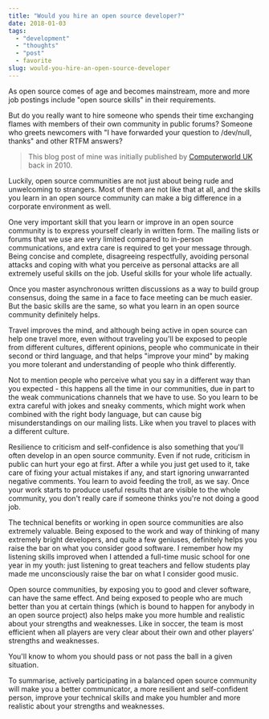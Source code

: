```yaml
---
title: "Would you hire an open source developer?"
date: 2018-01-03
tags: 
  - "development"
  - "thoughts"
  - "post"
  - favorite  
slug: would-you-hire-an-open-source-developer
---
```


As open source comes of age and becomes mainstream, more and more job postings include "open source skills" in their requirements.

But do you really want to hire someone who spends their time exchanging flames with members of their own community in public forums? Someone who greets newcomers with "I have forwarded your question to /dev/null, thanks" and other RTFM answers?

<!-- excerpt -->

> This blog post of mine was initially published by [Computerworld UK](https://www.computerworlduk.com/it-business/would-you-hire-an-open-source-developer-3570399/) back in 2010.

Luckily, open source communities are not just about being rude and unwelcoming to strangers. Most of them are not like that at all, and the skills you learn in an open source community can make a big difference in a corporate environment as well.

One very important skill that you learn or improve in an open source community is to express yourself clearly in written form. The mailing lists or forums that we use are very limited compared to in-person communications, and extra care is required to get your message through. Being concise and complete, disagreeing respectfully, avoiding personal attacks and coping with what you perceive as personal attacks are all extremely useful skills on the job. Useful skills for your whole life actually.

Once you master asynchronous written discussions as a way to build group consensus, doing the same in a face to face meeting can be much easier. But the basic skills are the same, so what you learn in an open source community definitely helps.

Travel improves the mind, and although being active in open source can help one travel more, even without traveling you'll be exposed to people from different cultures, different opinions, people who communicate in their second or third language, and that helps "improve your mind" by making you more tolerant and understanding of people who think differently.

Not to mention people who perceive what you say in a different way than you expected - this happens all the time in our communities, due in part to the weak communications channels that we have to use. So you learn to be extra careful with jokes and sneaky comments, which might work when combined with the right body language, but can cause big misunderstandings on our mailing lists. Like when you travel to places with a different culture.

Resilience to criticism and self-confidence is also something that you'll often develop in an open source community. Even if not rude, criticism in public can hurt your ego at first. After a while you just get used to it, take care of fixing your actual mistakes if any, and start ignoring unwarranted negative comments. You learn to avoid feeding the troll, as we say. Once your work starts to produce useful results that are visible to the whole community, you don't really care if someone thinks you're not doing a good job.

The technical benefits or working in open source communities are also extremely valuable. Being exposed to the work and way of thinking of many extremely bright developers, and quite a few geniuses, definitely helps you raise the bar on what you consider good software. I remember how my listening skills improved when I attended a full-time music school for one year in my youth: just listening to great teachers and fellow students play made me unconsciously raise the bar on what I consider good music.

Open source communities, by exposing you to good and clever software, can have the same effect. And being exposed to people who are much better than you at certain things (which is bound to happen for anybody in an open source project) also helps make you more humble and realistic about your strengths and weaknesses. Like in soccer, the team is most efficient when all players are very clear about their own and other players’ strengths and weaknesses.

You'll know to whom you should pass or not pass the ball in a given situation.

To summarise, actively participating in a balanced open source community will make you a better communicator, a more resilient and self-confident person, improve your technical skills and make you humbler and more realistic about your strengths and weaknesses.
